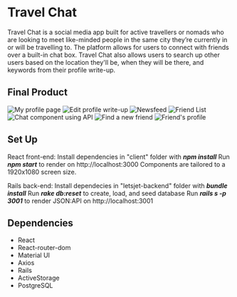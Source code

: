 # Travel Chat

Travel Chat is a social media app built for active travellers or nomads who are looking to meet like-minded people in the same city they’re currently in or will be travelling to. The platform allows for users to connect with friends over a built-in chat box. Travel Chat also allows users to search up other users based on the location they'll be, when they will be there, and keywords from their profile write-up. 


## Final Product

![My profile page](https://github.com/SaamKoukpari/letsjet_final/blob/main/client/docs/myProfile.png)
![Edit profile write-up](https://github.com/SaamKoukpari/letsjet_final/blob/main/client/docs/editMyProfile.png)
![Newsfeed](https://github.com/SaamKoukpari/letsjet_final/blob/main/client/docs/newsFeed.png)
![Friend List](https://github.com/SaamKoukpari/letsjet_final/blob/main/client/docs/friendsList.png)
![Chat component using API](https://github.com/SaamKoukpari/letsjet_final/blob/main/client/docs/chat.png)
![Find a new friend](https://github.com/SaamKoukpari/letsjet_final/blob/main/client/docs/findFriends.png)
![Friend's profile](https://github.com/SaamKoukpari/letsjet_final/blob/main/client/docs/viewingFriendsProfile.png)


## Set Up

React front-end:
Install dependencies in "client" folder with ***npm install***
Run ***npm start*** to render on http://localhost:3000
Components are tailored to a 1920x1080 screen size.

Rails back-end:
Install dependecies in "letsjet-backend" folder with ***bundle install***
Run ***rake db:reset*** to create, load, and seed database
Run ***rails s -p 3001*** to render JSON:API on http://localhost:3001


## Dependencies

* React
* React-router-dom
* Material UI
* Axios 
* Rails 
* ActiveStorage
* PostgreSQL

